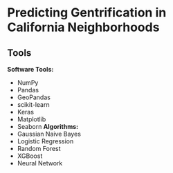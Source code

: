 # Predicting Gentrification in California Neighborhoods

## Tools

**Software Tools:**
* NumPy
* Pandas
* GeoPandas
* scikit-learn
* Keras
* Matplotlib
* Seaborn
**Algorithms:**
* Gaussian Naive Bayes
* Logistic Regression
* Random Forest
* XGBoost
* Neural Network
